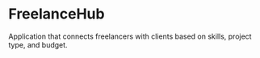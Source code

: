 # FreelanceHub
Application that connects freelancers with clients based on skills, project type, and budget.

